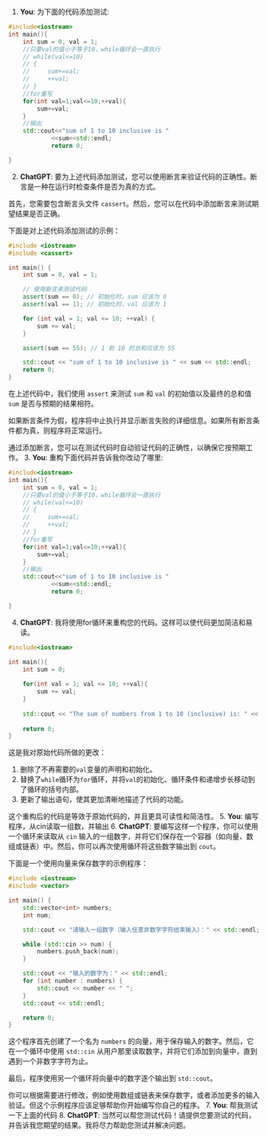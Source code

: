 1. **You**: 为下面的代码添加测试: 
```cpp
#include<iostream>
int main(){
    int sum = 0, val = 1;
    //只要val的值小于等于10，while循环会一直执行
    // while(val<=10)
    // {
    //     sum+=val;
    //     ++val;
    // }
    //for重写
    for(int val=1;val<=10;++val){
        sum+=val;
    }
    //输出
    std::cout<<"sum of 1 to 10 inclusive is "
            <<sum<<std::endl;
            return 0;

}
```
2. **ChatGPT**: 要为上述代码添加测试，您可以使用断言来验证代码的正确性。断言是一种在运行时检查条件是否为真的方式。

首先，您需要包含断言头文件 `cassert`。然后，您可以在代码中添加断言来测试期望结果是否正确。

下面是对上述代码添加测试的示例：

```cpp
#include <iostream>
#include <cassert>

int main() {
    int sum = 0, val = 1;

    // 使用断言来测试代码
    assert(sum == 0); // 初始化时，sum 应该为 0
    assert(val == 1); // 初始化时，val 应该为 1

    for (int val = 1; val <= 10; ++val) {
        sum += val;
    }

    assert(sum == 55); // 1 到 10 的总和应该为 55

    std::cout << "sum of 1 to 10 inclusive is " << sum << std::endl;
    return 0;
}
```

在上述代码中，我们使用 `assert` 来测试 `sum` 和 `val` 的初始值以及最终的总和值 `sum` 是否与预期的结果相符。

如果断言条件为假，程序将中止执行并显示断言失败的详细信息。如果所有断言条件都为真，则程序将正常运行。

通过添加断言，您可以在测试代码时自动验证代码的正确性，以确保它按预期工作。
3. **You**: 重构下面代码并告诉我你改动了哪里: 
```cpp
#include<iostream>
int main(){
    int sum = 0, val = 1;
    //只要val的值小于等于10，while循环会一直执行
    // while(val<=10)
    // {
    //     sum+=val;
    //     ++val;
    // }
    //for重写
    for(int val=1;val<=10;++val){
        sum+=val;
    }
    //输出
    std::cout<<"sum of 1 to 10 inclusive is "
            <<sum<<std::endl;
            return 0;

}
```
4. **ChatGPT**: 我将使用for循环来重构您的代码。这样可以使代码更加简洁和易读。

```cpp
#include<iostream>

int main(){
    int sum = 0;
    
    for(int val = 1; val <= 10; ++val){
        sum += val;
    }
    
    std::cout << "The sum of numbers from 1 to 10 (inclusive) is: " << sum << std::endl;
    
    return 0;
}
```

这是我对原始代码所做的更改：

1. 删除了不再需要的`val`变量的声明和初始化。
2. 替换了`while`循环为`for`循环，并将`val`的初始化、循环条件和递增步长移动到了循环的括号内部。
3. 更新了输出语句，使其更加清晰地描述了代码的功能。

这个重构后的代码是等效于原始代码的，并且更具可读性和简洁性。
5. **You**: 编写程序，从cin读取一组数，并输出
6. **ChatGPT**: 要编写这样一个程序，你可以使用一个循环来读取从 `cin` 输入的一组数字，并将它们保存在一个容器（如向量、数组或链表）中。然后，你可以再次使用循环将这些数字输出到 `cout`。

下面是一个使用向量来保存数字的示例程序：

```cpp
#include <iostream>
#include <vector>

int main() {
    std::vector<int> numbers;
    int num;

    std::cout << "请输入一组数字（输入任意非数字字符结束输入）：" << std::endl;

    while (std::cin >> num) {
        numbers.push_back(num);
    }

    std::cout << "输入的数字为：" << std::endl;
    for (int number : numbers) {
        std::cout << number << " ";
    }
    std::cout << std::endl;

    return 0;
}
```

这个程序首先创建了一个名为 `numbers` 的向量，用于保存输入的数字。然后，它在一个循环中使用 `std::cin` 从用户那里读取数字，并将它们添加到向量中，直到遇到一个非数字字符为止。

最后，程序使用另一个循环将向量中的数字逐个输出到 `std::cout`。

你可以根据需要进行修改，例如使用数组或链表来保存数字，或者添加更多的输入验证。但这个示例程序应该足够帮助你开始编写你自己的程序。
7. **You**: 帮我测试一下上面的代码
8. **ChatGPT**: 当然可以帮您测试代码！请提供您要测试的代码，并告诉我您期望的结果。我将尽力帮助您测试并解决问题。